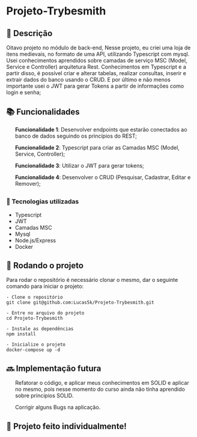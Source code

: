 # Projeto-Trybesmith

## :memo: Descrição
Oitavo projeto no módulo de back-end, Nesse projeto, eu criei uma loja de itens medievais, no formato de uma API, utilizando Typescript com mysql.
Usei conhecimentos aprendidos sobre camadas de serviço MSC (Model, Service e Controller) arquitetura Rest. Conhecimentos em Typescript e a partir disso, é possível criar e alterar tabelas, realizar consultas, inserir e extrair dados do banco usando o CRUD.
E por último e não menos importante usei o JWT para gerar Tokens a partir de informações como login e senha;


## :books: Funcionalidades
<ol><b>Funcionalidade 1</b>: Desenvolver endpoints que estarão conectados ao banco de dados seguindo os princípios do REST;</ol>
<ol><b>Funcionalidade 2</b>: Typescript para criar as Camadas MSC (Model, Service, Controller);</ol>
<ol><b>Funcionalidade 3</b>: Utilizar o JWT para gerar tokens;</ol>
<ol><b>Funcionalidade 4</b>: Desenvolver o CRUD (Pesquisar, Cadastrar, Editar e Remover);</ol>


## <h3>:wrench: Tecnologias utilizadas</h3>
- Typescript
- JWT
- Camadas MSC
- Mysql
- Node.js/Express
- Docker

## :rocket: Rodando o projeto
Para rodar o repositório é necessário clonar o mesmo, dar o seguinte comando para iniciar o projeto:
```
- Clone o repositório
git clone git@github.com:Lucas5k/Projeto-Trybesmith.git

- Entre no arquivo do projeto
cd Projeto-Trybesmith

- Instale as dependências
npm install

- Inicialize o projeto
docker-compose up -d

```
## :soon: Implementação futura
<ol>Refatorar o código, e aplicar meus conhecimentos em SOLID e aplicar no mesmo, pois nesse momento do curso ainda não tinha aprendido sobre principios SOLID.</ol>
<ol>Corrigir alguns Bugs na aplicação.</ol>

## :handshake: Projeto feito individualmente!
